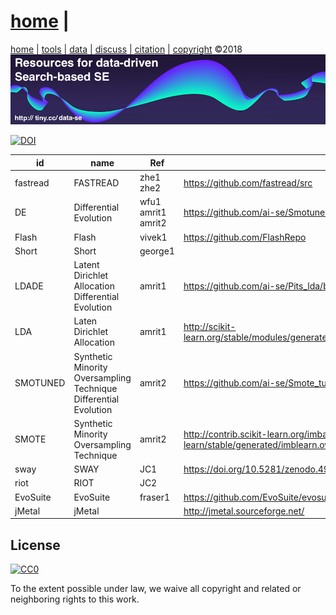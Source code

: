 [home](http://tiny.cc/sbse) |
=======


[home](README.md) |
[tools](TOOLS.md) |
[data](DATA.md) |
[discuss](https://github.com/ai-se/ResourcesDataDrivenSBSE/issues) |
[citation](https://github.com/ai-se/ResourcesDataDrivenSBSE/blob/master/CITATION.md) |
[copyright](https://github.com/ai-se/ResourcesDataDrivenSBSE/blob/master/LICENSE.md) &copy;2018
<br>
[<img width=900 src="https://github.com/ai-se/ResourcesDataDrivenSBSE/raw/master/img/banner.png">](http://tiny.cc/sbse)<br>


 [![DOI](https://zenodo.org/badge/116411075.svg)](https://zenodo.org/badge/latestdoi/116411075)



id|name |Ref|Package
---|---|---|---
fastread|FASTREAD|zhe1 zhe2|https://github.com/fastread/src
DE|Differential Evolution|wfu1 amrit1 amrit2|https://github.com/ai-se/Smotuned_FFT/blob/master/src/DE.py
Flash|Flash|vivek1|https://github.com/FlashRepo
Short|Short|george1|
LDADE|Latent Dirichlet Allocation Differential Evolution|amrit1|https://github.com/ai-se/Pits_lda/blob/master/src/06-17/DE_VEM.py
LDA|Laten Dirichlet Allocation|amrit1|http://scikit-learn.org/stable/modules/generated/sklearn.decomposition.LatentDirichletAllocation.html
SMOTUNED|Synthetic Minority Oversampling Technique Differential Evolution|amrit2|https://github.com/ai-se/Smote_tune
SMOTE|Synthetic Minority Oversampling Technique|amrit2|http://contrib.scikit-learn.org/imbalanced-learn/stable/generated/imblearn.over_sampling.SMOTE.html
sway|SWAY|JC1|https://doi.org/10.5281/zenodo.495498
riot|RIOT|JC2|
EvoSuite|EvoSuite|fraser1|https://github.com/EvoSuite/evosuite
jMetal|jMetal||http://jmetal.sourceforge.net/



## License

[![CC0](http://mirrors.creativecommons.org/presskit/buttons/88x31/svg/cc-zero.svg)](https://creativecommons.org/publicdomain/zero/1.0/)

To the extent possible under law, we waive all copyright and related or neighboring rights to this work.


